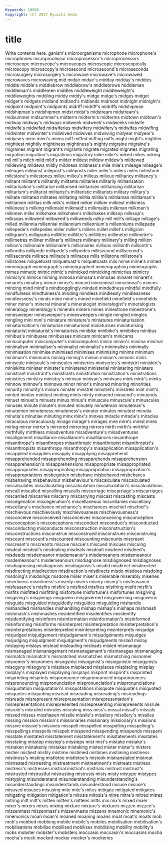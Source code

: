 ```yaml
---
Keywords: 10996 
Copyright: (C) 2017 Ryuichi Ueda
---
```


# title

Write contents here.
ganism's microorganisms microphone microphone's microphones
microprocessor microprocessor's microprocessors microscope microscope's microscopes microscopic microscopically microscopy microscopy's
microsecond microsecond's microseconds microsurgery microsurgery's microwave microwave's microwaved microwaves microwaving
mid midair midair's midday midday's middies middle middle's middlebrow middlebrow's
middlebrows middleman middleman's middlemen middles middleweight middleweight's middleweights middling middy
middy's midge midge's midges midget midget's midgets midland midland's midlands
midmost midnight midnight's midpoint midpoint's midpoints midriff midriff's midriffs midshipman
midshipman's midshipmen midst midst's midstream midstream's midsummer midsummer's midterm midterm's
midterms midtown midtown's midway midway's midways midweek midweek's midweeks midwife
midwife's midwifed midwiferies midwifery midwifery's midwifes midwifing midwinter midwinter's midwived
midwives midwiving midyear midyear's midyears mien mien's miens miff miffed
miffing miffs might might's mightier mightiest mightily mightiness mightiness's mighty
migraine migraine's migraines migrant migrant's migrants migrate migrated migrates migrating
migration migration's migrations migratory mike mike's miked mikes miking mil
mil's milch mild mild's milder mildest mildew mildew's mildewed mildewing
mildews mildly mildness mildness's mile mile's mileage mileage's mileages milepost
milepost's mileposts miler miler's milers miles milestone milestone's milestones milieu
milieu's milieus milieux militancy militancy's militant militant's militantly militants militaries
militarily militarisation militarisation's militarise militarised militarises militarising militarism militarism's militarist
militarist's militaristic militarists military military's militate militated militates militating militia
militia's militiaman militiaman's militiamen militias milk milk's milked milker milkier
milkiest milkiness milkiness's milking milkmaid milkmaid's milkmaids milkman milkman's milkmen
milks milkshake milkshake's milkshakes milksop milksop's milksops milkweed milkweed's milkweeds
milky mill mill's millage millage's milled millennia millennial millennium millennium's
millenniums millepede millepede's millepedes miller miller's millers millet millet's milligram
milligram's milligrams millilitre millilitre's millilitres millimetre millimetre's millimetres milliner milliner's
milliners millinery millinery's milling million million's millionaire millionaire's millionaires millions
millionth millionth's millionths millipede millipede's millipedes millisecond millisecond's milliseconds millrace
millrace's millraces mills millstone millstone's millstones milquetoast milquetoast's milquetoasts mils
mime mime's mimed mimeograph mimeograph's mimeographed mimeographing mimeographs mimes mimetic
mimic mimic's mimicked mimicking mimicries mimicry mimicry's mimics miming mimosa
mimosa's mimosas minaret minaret's minarets minatory mince mince's minced mincemeat
mincemeat's minces mincing mind mind's mindbogglingly minded mindedness mindful mindfully
mindfulness mindfulness's minding mindless mindlessly mindlessness mindlessness's minds mine mine's
mined minefield minefield's minefields miner miner's mineral mineral's mineralogist mineralogist's
mineralogists mineralogy mineralogy's minerals miners mines minestrone minestrone's minesweeper minesweeper's
minesweepers mingle mingled mingles mingling mini mini's miniature miniature's miniatures
miniaturisation miniaturisation's miniaturise miniaturised miniaturises miniaturising miniaturist miniaturist's miniaturists minibike
minibike's minibikes minibus minibus's minibuses minibusses minicam minicam's minicams minicomputer
minicomputer's minicomputers minim minim's minima minimal minimalism minimalism's minimalist minimalist's
minimalists minimally minimisation minimise minimised minimises minimising minims minimum minimum's
minimums mining mining's minion minion's minions minis miniscule miniscule's miniscules
miniseries miniseries's miniskirt miniskirt's miniskirts minister minister's ministered ministerial ministering
ministers ministrant ministrant's ministrants ministration ministration's ministrations ministries ministry ministry's
minivan minivan's minivans mink mink's minks minnow minnow's minnows minor
minor's minored minoring minorities minority minority's minors minster minstrel minstrel's
minstrels mint mint's minted mintier mintiest minting mints minty minuend
minuend's minuends minuet minuet's minuets minus minus's minuscule minuscule's minuscules
minuses minute minute's minuted minutely minuteman minuteman's minutemen minuteness minuteness's
minuter minutes minutest minutia minutia's minutiae minuting minx minx's minxes
miracle miracle's miracles miraculous miraculously mirage mirage's mirages mire mire's
mired mires miring mirror mirror's mirrored mirroring mirrors mirth mirth's
mirthful mirthfully mirthless misadventure misadventure's misadventures misalignment misalliance misalliance's misalliances
misanthrope misanthrope's misanthropes misanthropic misanthropist misanthropist's misanthropists misanthropy misanthropy's misapplication
misapplication's misapplied misapplies misapply misapplying misapprehend misapprehended misapprehending misapprehends misapprehension
misapprehension's misapprehensions misappropriate misappropriated misappropriates misappropriating misappropriation misappropriation's misappropriations misbegotten
misbehave misbehaved misbehaves misbehaving misbehaviour misbehaviour's miscalculate miscalculated miscalculates miscalculating
miscalculation miscalculation's miscalculations miscall miscalled miscalling miscalls miscarriage miscarriage's miscarriages
miscarried miscarries miscarry miscarrying miscast miscasting miscasts miscegenation miscegenation's miscellaneous
miscellanies miscellany miscellany's mischance mischance's mischances mischief mischief's mischievous mischievously
mischievousness mischievousness's misconceive misconceived misconceives misconceiving misconception misconception's misconceptions misconduct
misconduct's misconducted misconducting misconducts misconstruction misconstruction's misconstructions misconstrue misconstrued misconstrues
misconstruing miscount miscount's miscounted miscounting miscounts miscreant miscreant's miscreants miscue
miscue's miscued miscues miscuing misdeal misdeal's misdealing misdeals misdealt misdeed
misdeed's misdeeds misdemeanor misdemeanor's misdemeanors misdemeanour misdemeanour's misdemeanours misdiagnose misdiagnosed
misdiagnoses misdiagnosing misdiagnosis misdiagnosis's misdid misdirect misdirected misdirecting misdirection misdirection's
misdirects misdo misdoes misdoing misdoing's misdoings misdone miser miser's miserable
miserably miseries miserliness miserliness's miserly misers misery misery's misfeasance misfeasance's
misfire misfire's misfired misfires misfiring misfit misfit's misfits misfitted misfitting
misfortune misfortune's misfortunes misgiving misgiving's misgivings misgovern misgoverned misgoverning misgoverns
misguide misguided misguidedly misguides misguiding mishandle mishandled mishandles mishandling mishap
mishap's mishaps mishmash mishmash's mishmashes misidentified misidentifies misidentify misidentifying misinform
misinformation misinformation's misinformed misinforming misinforms misinterpret misinterpretation misinterpretation's misinterpretations misinterpreted
misinterpreting misinterprets misjudge misjudged misjudgement misjudgement's misjudgements misjudges misjudging misjudgment
misjudgment's misjudgments mislaid mislay mislaying mislays mislead misleading misleads misled
mismanage mismanaged mismanagement mismanagement's mismanages mismanaging mismatch mismatch's mismatched mismatches
mismatching misnomer misnomer's misnomers misogynist misogynist's misogynistic misogynists misogyny misogyny's
misplace misplaced misplaces misplacing misplay misplay's misplayed misplaying misplays misprint
misprint's misprinted misprinting misprints mispronounce mispronounced mispronounces mispronouncing mispronunciation mispronunciation's
mispronunciations misquotation misquotation's misquotations misquote misquote's misquoted misquotes misquoting misread
misreading misreading's misreadings misreads misrepresent misrepresentation misrepresentation's misrepresentations misrepresented misrepresenting
misrepresents misrule misrule's misruled misrules misruling miss miss's missal missal's
missals missed misses misshapen missile missile's missilery missilery's missiles missing
mission mission's missionaries missionary missionary's missions missive missive's missives misspell
misspelled misspelling misspelling's misspellings misspells misspelt misspend misspending misspends misspent
misstate misstated misstatement misstatement's misstatements misstates misstating misstep misstep's missteps
mist mist's mistake mistake's mistaken mistakenly mistakes mistaking misted mister
mister's misters mistier mistiest mistily mistime mistimed mistimes mistiming mistiness
mistiness's misting mistletoe mistletoe's mistook mistranslated mistreat mistreated mistreating mistreatment
mistreatment's mistreats mistress mistress's mistresses mistrial mistrial's mistrials mistrust mistrust's
mistrusted mistrustful mistrusting mistrusts mists misty mistype mistypes mistyping misunderstand
misunderstanding misunderstanding's misunderstandings misunderstands misunderstood misuse misuse's misused misuses misusing
mite mite's mites mitigate mitigated mitigates mitigating mitigation mitigation's mitosis
mitosis's mitre mitre's mitred mitres mitring mitt mitt's mitten mitten's
mittens mitts mix mix's mixed mixer mixer's mixers mixes mixing
mixture mixture's mixtures mizzen mizzen's mizzenmast mizzenmast's mizzenmasts mizzens mnemonic
mnemonic's mnemonics moan moan's moaned moaning moans moat moat's moats
mob mob's mobbed mobbing mobile mobile's mobiles mobilisation mobilisation's mobilisations
mobilise mobilised mobilises mobilising mobility mobility's mobs mobster mobster's mobsters
moccasin moccasin's moccasins mocha mocha's mock mocked mocker mocker's mockeries
